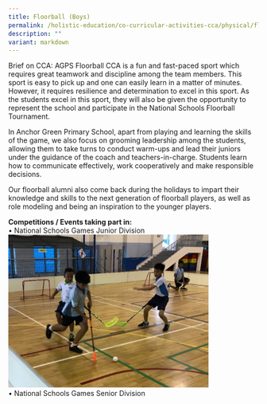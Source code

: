 ```yaml
---
title: Floorball (Boys)
permalink: /holistic-education/co-curricular-activities-cca/physical/floorball-boys/
description: ""
variant: markdown
---
```

Brief on CCA: 
AGPS Floorball CCA is a fun and fast-paced sport which requires great teamwork and discipline among the team members. This sport is easy to pick up and one can easily learn in a matter of minutes. However, it requires resilience and determination to excel in this sport. As the students excel in this sport, they will also be given the opportunity to represent the school and participate in the National Schools Floorball Tournament. 

In Anchor Green Primary School, apart from playing and learning the skills of the game, we also focus on grooming leadership among the students, allowing them to take turns to conduct warm-ups and lead their juniors under the guidance of the coach and teachers-in-charge. Students learn how to communicate effectively, work cooperatively and make responsible decisions. 

Our floorball alumni also come back during the holidays to impart their knowledge and skills to the next generation of floorball players, as well as role modeling and being an inspiration to the younger players.

**Competitions / Events taking part in:**<br>
• National Schools Games Junior Division<br>
<img src="/images/CCA/Physical/Floorball%20(Boys)/Junior_Boys_Division.jpg" style="width:80%"><br>
• National Schools Games Senior Division